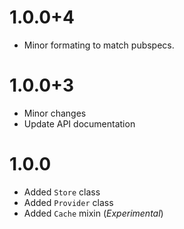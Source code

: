 # 1.0.0+4
- Minor formating to match pubspecs.

# 1.0.0+3
- Minor changes
- Update API documentation

# 1.0.0

- Added `Store` class
- Added `Provider` class
- Added `Cache` mixin (_Experimental_)